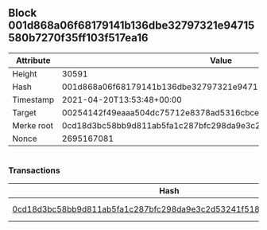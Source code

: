 ## Block 001d868a06f68179141b136dbe32797321e94715580b7270f35ff103f517ea16

Attribute | Value
--- | ---
Height | 30591
Hash | 001d868a06f68179141b136dbe32797321e94715580b7270f35ff103f517ea16
Timestamp | 2021-04-20T13:53:48+00:00
Target | 00254142f49eaaa504dc75712e8378ad5316cbcead634704b3734b6271167cc4
Merke root | 0cd18d3bc58bb9d811ab5fa1c287bfc298da9e3c2d53241f51886d1868b79369
Nonce | 2695167081

```

```

### Transactions

Hash | Amount
--- | ---
[0cd18d3bc58bb9d811ab5fa1c287bfc298da9e3c2d53241f51886d1868b79369](0cd18d3bc58bb9d811ab5fa1c287bfc298da9e3c2d53241f51886d1868b79369.md) | 10.00000000 SKEPTI 
